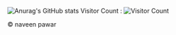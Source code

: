 

![Anurag's GitHub stats](https://github-readme-stats.vercel.app/api?username=naveenpawarx&show_icons=true&theme=radical)
Visitor Count : ![Visitor Count](https://profile-counter.glitch.me/{naveenpawarx}/count.svg)

:copyright: naveen pawar
